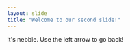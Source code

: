 ```yaml
---
layout: slide
title: "Welcome to our second slide!"
---
```

it's nebbie.
Use the left arrow to go back!
